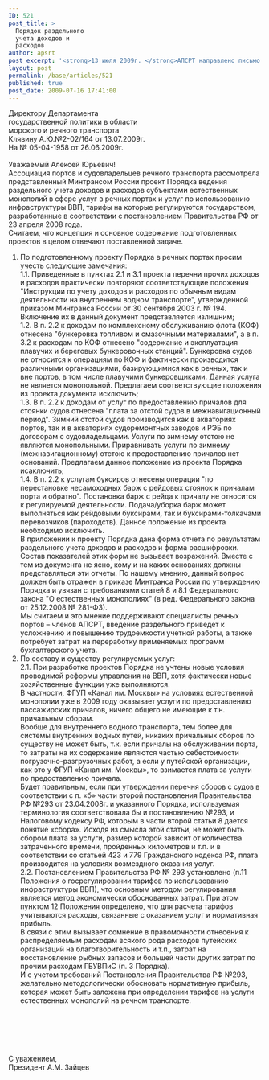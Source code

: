 ```yaml
---
ID: 521
post_title: >
  Порядок раздельного
  учета доходов и
  расходов
author: apsrt
post_excerpt: '<strong>13 июля 2009г. </strong>АПСРТ направлено письмо на имя Директора департамента государственной политики в области морского и речного транспорта Клявина А.Ю. по проекту Порядка ведения раздельного учета доходов и расходов субъектами естественных монополий в сфере услуг в речных портах и услуг по использованию инфраструктуры ВВП, тарифы на которые регулируются государством, разработанные в соответствии с постановлением Правительства РФ от 23 апреля 2008 года.'
layout: post
permalink: /base/articles/521
published: true
post_date: 2009-07-16 17:41:00
---
```

Директору Департамента <br />
государственной политики в области<br />
морского и речного транспорта<br />
Клявину А.Ю.№2-02/164 от 13.07.2009г.<br />
На № 05-04-1958 от 26.06.2009г.<br />
<br />
Уважаемый Алексей Юрьевич!<br />
Ассоциация портов и судовладельцев речного транспорта рассмотрела представленный Минтрансом России проект Порядка ведения раздельного учета доходов и расходов субъектами естественных монополий в сфере услуг в речных портах и услуг по использованию инфраструктуры ВВП, тарифы на которые регулируются государством, разработанные в соответствии с постановлением Правительства РФ от 23 апреля 2008 года.<br />
Считаем, что концепция и основное содержание подготовленных проектов в целом отвечают поставленной задаче. <br />
1. По подготовленному проекту Порядка в речных портах просим учесть следующие замечания:<br />
1.1. Приведенные в пунктах 2.1 и 3.1 проекта перечни прочих доходов и расходов практически повторяют соответствующие положения &quot;Инструкции по учету доходов и расходов по обычным видам деятельности на внутреннем водном транспорте&quot;, утвержденной приказом Минтранса России от 30 сентября 2003 г. № 194. Включение их в данный документ представляется излишним;<br />
1.2. В п. 2.2 к доходам по комплексному обслуживанию флота (КОФ) отнесена &quot;бункеровка топливом и смазочными материалами&quot;, а в п. 3.2 к расходам по КОФ отнесено &quot;содержание и эксплуатация плавучих и береговых бункеровочных станций&quot;. Бункеровка судов не относится к операциям по КОФ и фактически производится различными организациями, базирующимися как в речных, так и вне портов, в том числе плавучими бункеровщиками. Данная услуга не является монопольной. Предлагаем соответствующие положения из проекта документа исключить;<br />
1.3. В п. 2.2 к доходам от услуг по предоставлению причалов для стоянки судов отнесена &quot;плата за отстой судов в межнавигационный период&quot;. Зимний отстой судов производится как в акваториях портов, так и в акваториях судоремонтных заводов и РЭБ по договорам с судовладельцами. Услуги по зимнему отстою не являются монопольными. Приравнивать услуги по зимнему (межнавигационному) отстою к предоставлению причалов нет оснований. Предлагаем данное положение из проекта Порядка исаключить;<br />
1.4. В п. 2.2 к услугам буксиров отнесены операции &quot;по перестановке несамоходных барж с рейдовых стоянок к причалам порта и обратно&quot;. Постановка барж с рейда к причалу не относится к регулируемой деятельности. Подача/уборка барж может выполняться как рейдовыми буксирами, так и буксирами-толкачами перевозчиков (пароходств). Данное положение из проекта необходимо исключить. <br />
В приложении к проекту Порядка дана форма отчета по результатам раздельного учета доходов и расходов и форма расшифровки. Состав показателей этих форм не вызывает возражений. Вместе с тем из документа не ясно, кому и на каких основаниях должны представляться эти отчеты. По нашему мнению, данный вопрос должен быть отражен в приказе Минтранса России по утверждению Порядка и увязан с требованиями статей 8 и 8.1 Федерального закона &quot;О естественных монополиях&quot; (в ред. Федерального закона от 25.12.2008 № 281-ФЗ). <br />
Мы считаем и это мнение поддерживают специалисты речных портов – членов АПСРТ, введение раздельного приведет к усложнению и повышению трудоемкости учетной работы, а также потребует затрат на переработку применяемых программ бухгалтерского учета. <br />
2. По составу и существу регулируемых услуг:<br />
2.1. При разработке проектов Порядка не учтены новые условия проводимой реформы управления на ВВП, хотя фактически новые хозяйственные функции уже выполняются.<br />
В частности, ФГУП «Канал им. Москвы» на условиях естественной монополии уже в 2009 году оказывает услуги по предоставлению пассажирских причалов, ничего общего не имеющие к т.н. причальным сборам.<br />
Вообще для внутреннего водного транспорта, тем более для системы внутренних водных путей, никаких причальных сборов по существу не может быть, т.к. если причалы на обслуживании порта, то затраты на их содержание являются частью себестоимости погрузочно-разгрузочных работ, а если у путейской организации, как это у ФГУП «Канал им. Москвы», то взимается плата за услуги по предоставлению причала.<br />
Будет правильным, если при утверждении перечня сборов с судов в соответствии с п. «б» части второй постановления Правительства РФ №293 от 23.04.2008г. и указанного Порядка, используемая терминология соответствовала бы и постановлению №293, и Налоговому кодексу РФ, которым в части второй статьи 8 дается понятие «сбора». Исходя из смысла этой статьи, не может быть сбором плата за услуги, размер которой зависит от количества затраченного времени, пройденных километров и т.п. и в соответствии со статьей 423 и 779 Гражданского кодекса РФ, плата производится на условиях возмездного оказания услуг.<br />
2.2. Постановлением Правительства РФ № 293 установлено (п.11 Положения о госрегулировании тарифов по использованию инфраструктуры ВВП), что основным методом регулирования является метод экономически обоснованных затрат. При этом пунктом 12 Положения определено, что для расчета тарифов учитываются расходы, связанные с оказанием услуг и нормативная прибыль. <br />
В связи с этим вызывает сомнение в правомочности отнесения к распределяемым расходам всякого рода расходов путейских организаций на благотворительность и т.п., затрат на восстановление рыбных запасов и большей части других затрат по прочим расходам ГБУВПиС (п. 3 Порядка).<br />
И с учетом требований Постановления Правительства РФ №293, желательно методологически обосновать нормативную прибыль, которая может быть заложена при определении тарифов на услуги естественных монополий на речном транспорте.<br />
<br />
<br />
<br />
<br />
<br />
С уважением,<br />
Президент А.М. Зайцев